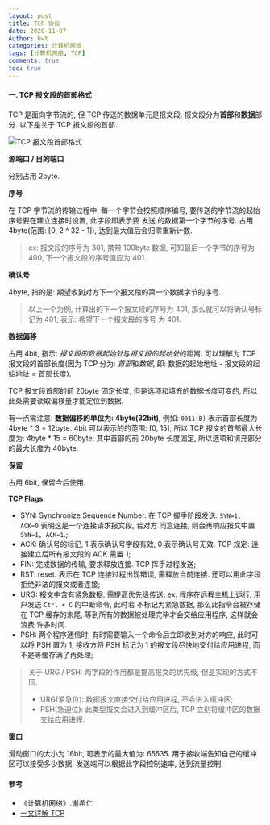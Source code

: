 ```yaml
---
layout: post
title: TCP 协议
date: 2020-11-07
Author: bwt
categories: 计算机网络
tags: [计算机网络, TCP]
comments: true
toc: true
---
```


#### 一. TCP 报文段的首部格式

TCP 是面向字节流的, 但 TCP 传送的数据单元是报文段. 报文段分为**首部**和**数据**部分. 以下是关于 TCP 报文段的首部.

![TCP 报文段首部格式](https://zonheng.net/tcp_form.png?imageView/2/w/600)


**源端口 / 目的端口**

分别占用 2byte.

**序号**

在 TCP 字节流的传输过程中, 每一个字节会按照顺序编号, 要传送的字节流的起始序号要在建立连接时设置, 此字段即表示要
发送 的数据第一个字节的序号. 占用 4byte(范围: [0, 2 ^ 32 - 1]), 达到最大值后会归零重新计数. 

> ex: 报文段的序号为 301, 携带 100byte 数据, 可知最后一个字节的序号为 400, 下一个报文段的序号值应为 401.

**确认号**

4byte, 指的是: 期望收到对方下一个报文段的第一个数据字节的序号.

> 以上一个为例, 计算出的下一个报文段的序号为 401, 那么就可以将确认号标记为 401, 表示: 希望下一个报文段的序号
为 401.

**数据偏移**

占用 4bit, 指示: *报文段的数据起始处*与*报文段的起始处*的距离. 可以理解为 TCP 报文段的首部长度(因为 TCP 分为: 
*首部*和*数据*, 即: 数据的起始地址 - 报文段的起始地址 = 首部长度).

TCP 报文段首部的前 20byte 固定长度, 但是选项和填充的数据长度可变的, 所以此处需要读取偏移量才能定位到数据.

有一点需注意: **数据偏移的单位为: 4byte(32bit)**, 例如: `0011(B)` 表示首部长度为 4byte * 3 = 12byte.
4bit 可以表示的的范围: [0, 15], 所以 TCP 报文的首部最大长度为: 4byte * 15 = 60byte, 其中首部的前 20byte
长度固定, 所以选项和填充部分的最大长度为 40byte.

**保留**

占用 6bit, 保留今后使用.

**TCP Flags**

* SYN: Synchronize Sequence Number. 在 TCP 握手阶段发送. `SYN=1, ACK=0` 表明这是一个连接请求报文段, 若对方
  同意连接, 则会再响应报文中置 `SYN=1, ACK=1`.;
* ACK: 确认号的标记, 1 表示确认号字段有效, 0 表示确认号无效. TCP 规定: 连接建立后所有报文段的 ACK 需置 1;
* FIN: 完成数据的传输, 要求释放连接. TCP 挥手过程发送;
* RST: reset. 表示在 TCP 连接过程出现错误, 需释放当前连接. 还可以用此字段拒绝非法的报文或者连接;
* URG: 报文中含有紧急数据, 需提高优先级传送.  ex: 程序在远程主机上运行, 用户发送 `Ctrl + C` 的中断命令, 此时若
  不标记为紧急数据, 那么此指令会被存储在 TCP 缓存的末尾, 等到所有的数据被处理完毕才会交给应用程序, 这样就会浪费
  许多时间.
* PSH: 两个程序通信时, 有时需要输入一个命令后立即收到对方的响应, 此时可以将 PSH 置为 1, 接收方将 PSH 标记为 1
  的报文段尽快地交付给应用进程, 而不是等缓存满了再处理;

> 关于 URG / PSH: 两字段的作用都是提高报文的优先级, 但是实现的方式不同.
> * URG(紧急位): 数据报文直接交付给应用进程, 不会进入缓冲区;
> * PSH(急迫位): 此类型报文会进入到缓冲区后, TCP 立刻将缓冲区的数据交给应用进程.


**窗口**

滑动窗口的大小为 16bit, 可表示的最大值为: 65535.
用于接收端告知自己的缓冲区可以接受多少数据, 发送端可以根据此字段控制速率, 达到流量控制.



#### 参考

* 《计算机网络》.谢希仁
* [一文详解 TCP](https://honeypps.com/network/tcp-introduction/)

